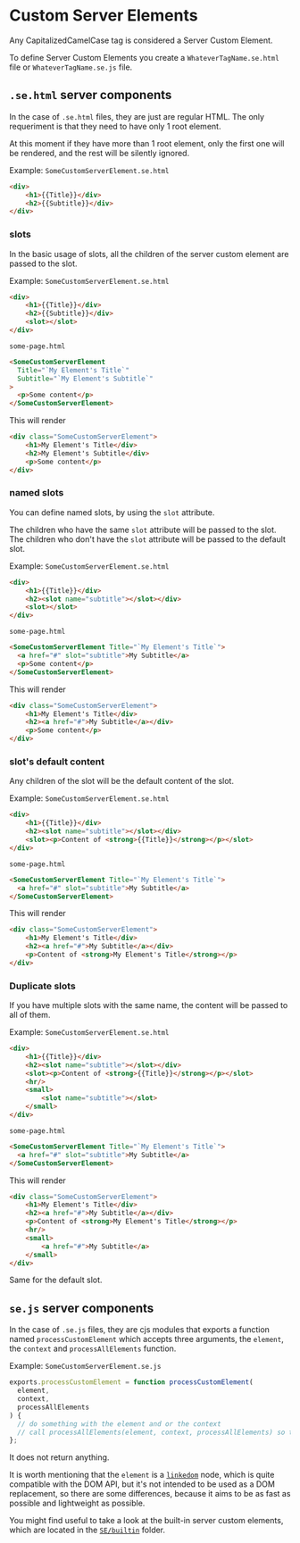 # Custom Server Elements

Any CapitalizedCamelCase tag is considered a Server Custom Element.

To define Server Custom Elements you create a `WhateverTagName.se.html` file or `WhateverTagName.se.js` file.

## `.se.html` server components

In the case of `.se.html` files, they are just are regular HTML. The only requeriment is that they need to have only 1 root element.

At this moment if they have more than 1 root element, only the first one will be rendered, and the rest will be silently ignored.

Example: `SomeCustomServerElement.se.html`

```html
<div>
    <h1>{{Title}}</div>
    <h2>{{Subtitle}}</div>
</div>
```

### slots

In the basic usage of slots, all the children of the server custom element are passed to the slot.

Example:
`SomeCustomServerElement.se.html`
```html
<div>
    <h1>{{Title}}</div>
    <h2>{{Subtitle}}</div>
    <slot></slot>
</div>
```

`some-page.html`
```html
<SomeCustomServerElement
  Title="`My Element's Title`"
  Subtitle="`My Element's Subtitle`"
>
  <p>Some content</p>
</SomeCustomServerElement>
```

This will render
```html
<div class="SomeCustomServerElement">
    <h1>My Element's Title</div>
    <h2>My Element's Subtitle</div>
    <p>Some content</p>
</div>
```

### named slots

You can define named slots, by using the `slot` attribute.

The children who have the same `slot` attribute will be passed to the slot.
The children who don't have the `slot` attribute will be passed to the default slot.

Example:
`SomeCustomServerElement.se.html`
```html
<div>
    <h1>{{Title}}</div>
    <h2><slot name="subtitle"></slot></div>
    <slot></slot>
</div>
```

`some-page.html`
```html
<SomeCustomServerElement Title="`My Element's Title`">
  <a href="#" slot="subtitle">My Subtitle</a>
  <p>Some content</p>
</SomeCustomServerElement>
```

This will render
```html
<div class="SomeCustomServerElement">
    <h1>My Element's Title</div>
    <h2><a href="#">My Subtitle</a></div>
    <p>Some content</p>
</div>
```

### slot's default content

Any children of the slot will be the default content of the slot.

Example:
`SomeCustomServerElement.se.html`
```html
<div>
    <h1>{{Title}}</div>
    <h2><slot name="subtitle"></slot></div>
    <slot><p>Content of <strong>{{Title}}</strong></p></slot>
</div>
```

`some-page.html`

```html
<SomeCustomServerElement Title="`My Element's Title`">
  <a href="#" slot="subtitle">My Subtitle</a>
</SomeCustomServerElement>
```

This will render

```html
<div class="SomeCustomServerElement">
    <h1>My Element's Title</div>
    <h2><a href="#">My Subtitle</a></div>
    <p>Content of <strong>My Element's Title</strong></p>
</div>
```

### Duplicate slots

If you have multiple slots with the same name, the content will be passed to all of them.

Example:
`SomeCustomServerElement.se.html`
```html
<div>
    <h1>{{Title}}</div>
    <h2><slot name="subtitle"></slot></div>
    <slot><p>Content of <strong>{{Title}}</strong></p></slot>
    <hr/>
    <small>
        <slot name="subtitle"></slot>
    </small>
</div>
```

`some-page.html`

```html
<SomeCustomServerElement Title="`My Element's Title`">
  <a href="#" slot="subtitle">My Subtitle</a>
</SomeCustomServerElement>
```

This will render
```html
<div class="SomeCustomServerElement">
    <h1>My Element's Title</div>
    <h2><a href="#">My Subtitle</a></div>
    <p>Content of <strong>My Element's Title</strong></p>
    <hr/>
    <small>
        <a href="#">My Subtitle</a>
    </small>
</div>
```

Same for the default slot.

## `se.js` server components

In the case of `.se.js` files, they are cjs modules that exports a function named `processCustomElement` which accepts three arguments, the `element`, the `context` and `processAllElements` function.

Example: `SomeCustomServerElement.se.js`

```js
exports.processCustomElement = function processCustomElement(
  element,
  context,
  processAllElements
) {
  // do something with the element and or the context
  // call processAllElements(element, context, processAllElements) so the children are processed
};
```

It does not return anything.

It is worth mentioning that the `element` is a [`linkedom`](https://github.com/WebReflection/linkedom) node, which is quite compatible with the DOM API, but it's not intended to be used as a DOM replacement, so there are some differences, because it aims to be as fast as possible and lightweight as possible.

You might find useful to take a look at the built-in server custom elements, which are located in the [`SE/builtin`](./SE/builtIn/) folder.

